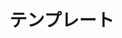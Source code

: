 # テンプレート


```python title="python ソースコード"

```

```python  title="python 出力結果"
```

```python title="python ソースコード"
```

```python  title="python 出力結果" hl_lines="3"
```
